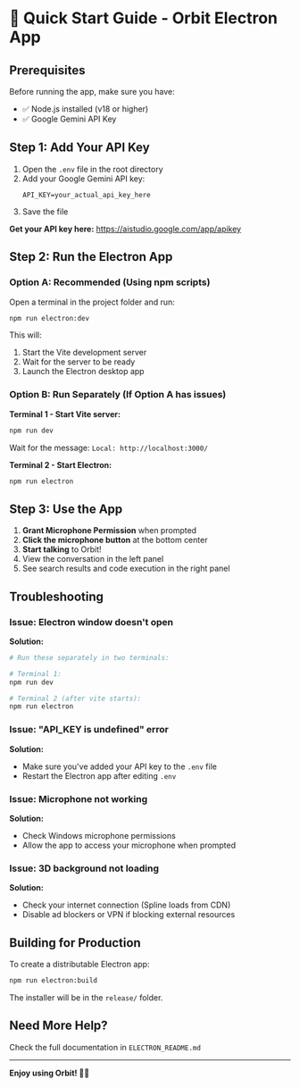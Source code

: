 # 🚀 Quick Start Guide - Orbit Electron App

## Prerequisites

Before running the app, make sure you have:
- ✅ Node.js installed (v18 or higher)
- ✅ Google Gemini API Key

## Step 1: Add Your API Key

1. Open the `.env` file in the root directory
2. Add your Google Gemini API key:
   ```
   API_KEY=your_actual_api_key_here
   ```
3. Save the file

**Get your API key here:** https://aistudio.google.com/app/apikey

## Step 2: Run the Electron App

### Option A: Recommended (Using npm scripts)

Open a terminal in the project folder and run:

```bash
npm run electron:dev
```

This will:
1. Start the Vite development server
2. Wait for the server to be ready
3. Launch the Electron desktop app

### Option B: Run Separately (If Option A has issues)

**Terminal 1 - Start Vite server:**
```bash
npm run dev
```

Wait for the message: `Local: http://localhost:3000/`

**Terminal 2 - Start Electron:**
```bash
npm run electron
```

## Step 3: Use the App

1. **Grant Microphone Permission** when prompted
2. **Click the microphone button** at the bottom center
3. **Start talking** to Orbit!
4. View the conversation in the left panel
5. See search results and code execution in the right panel

## Troubleshooting

### Issue: Electron window doesn't open

**Solution:**
```bash
# Run these separately in two terminals:

# Terminal 1:
npm run dev

# Terminal 2 (after vite starts):
npm run electron
```

### Issue: "API_KEY is undefined" error

**Solution:**
- Make sure you've added your API key to the `.env` file
- Restart the Electron app after editing `.env`

### Issue: Microphone not working

**Solution:**
- Check Windows microphone permissions
- Allow the app to access your microphone when prompted

### Issue: 3D background not loading

**Solution:**
- Check your internet connection (Spline loads from CDN)
- Disable ad blockers or VPN if blocking external resources

## Building for Production

To create a distributable Electron app:

```bash
npm run electron:build
```

The installer will be in the `release/` folder.

## Need More Help?

Check the full documentation in `ELECTRON_README.md`

---

**Enjoy using Orbit! 🌌✨**
